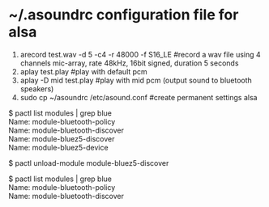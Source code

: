 # ~/.asoundrc configuration file for alsa
1. arecord test.wav -d 5 -c4 -r 48000 -f S16_LE #record a wav file using 4 channels mic-array, rate 48kHz, 16bit signed, duration 5 seconds  
2. aplay test.play #play with default pcm  
3. aplay -D mid test.play #play with mid pcm (output sound to bluetooth speakers)  
4. sudo cp ~/asoundrc /etc/asound.conf #create permanent settings alsa  

$ pactl list modules | grep blue  
	Name: module-bluetooth-policy  
	Name: module-bluetooth-discover  
	Name: module-bluez5-discover  
	Name: module-bluez5-device  
  
$ pactl unload-module module-bluez5-discover  
  
$ pactl list modules | grep blue  
	Name: module-bluetooth-policy  
	Name: module-bluetooth-discover  
